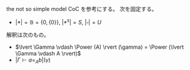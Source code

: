 the not so simple model CoC を参考にする。
次を固定する。
- $\lvert * \rvert = \mathbb{B} = \{0, \{0\}\}$, $\lvert *^s \rvert = S$, $\lvert \square \rvert = U$

解釈は次のもの。
- $\lvert \Gamma \vdash \Power (A) \rvert (\gamma) = \Power (\lvert \Gamma \vdash A \rvert)$
- $\lvert \Gamma \vdash a =_A b \rvert (\gamma)$
